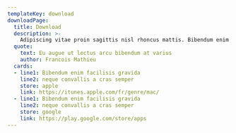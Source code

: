 ```yaml
---
templateKey: download
downloadPage: 
  title: Download
  description: >-
    Adipiscing vitae proin sagittis nisl rhoncus mattis. Bibendum enim facilisis gravida neque convallis a cras semper auctor. Sit amet risus nullam eget felis eget. Metus dictum at tempor commodo ullamcorper a lacus vestibulum. Sit amet facilisis magna etiam tempor orci eu. Eleifend mi in nulla posuere. Et magnis dis parturient montes nascetur ridiculus mus mauris vitae. Arcu risus quis varius quam quisque id diam. Sagittis vitae et leo duis ut diam quam.  Risus nullam eget felis eget nunc lobortis mattis aliquam.
  quote: 
    text: Eu augue ut lectus arcu bibendum at varius
    author: Francois Mathieu
  cards:
  - line1: Bibendum enim facilisis gravida
    line2: neque convallis a cras semper
    store: apple
    link: https://itunes.apple.com/fr/genre/mac/
  - line1: Bibendum enim facilisis gravida
    line2: neque convallis a cras semper
    store: google
    link: https://play.google.com/store/apps
---
```

